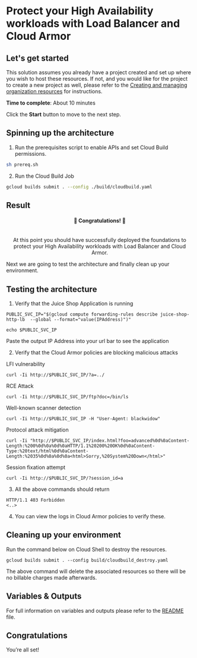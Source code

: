 # Protect your High Availability workloads with Load Balancer and Cloud Armor

## Let's get started

This solution assumes you already have a project created and set up where you
wish to host these resources. If not, and you would like for the project to
create a new project as well, please refer to the [Creating and managing organization resources][1] for instructions.

**Time to complete**: About 10 minutes

Click the **Start** button to move to the next step.

## Spinning up the architecture

1. Run the prerequisites script to enable APIs and set Cloud Build permissions.

```bash
sh prereq.sh
```

2. Run the Cloud Build Job

```bash
gcloud builds submit . --config ./build/cloudbuild.yaml
```

## Result

<center>
<h4>🎉 Congratulations! 🎉 </h4><br/>
At this point you should have successfully deployed the foundations to protect your High Availability workloads with Load Balancer and Cloud Armor.</center>

Next we are going to test the architecture and finally clean up your environment.

## Testing the architecture

1. Verify that the Juice Shop Application is running
```
PUBLIC_SVC_IP="$(gcloud compute forwarding-rules describe juice-shop-http-lb  --global --format="value(IPAddress)")"
```
```
echo $PUBLIC_SVC_IP
```
Paste the output IP Address into your url bar to see the application

2. Verify that the Cloud Armor policies are blocking malicious attacks

LFI vulnerability

```
curl -Ii http://$PUBLIC_SVC_IP/?a=../
```

RCE Attack

```
curl -Ii http://$PUBLIC_SVC_IP/ftp?doc=/bin/ls
```

Well-known scanner detection
```
curl -Ii http://$PUBLIC_SVC_IP -H "User-Agent: blackwidow"
```

Protocol attack mitigation
```
curl -Ii "http://$PUBLIC_SVC_IP/index.html?foo=advanced%0d%0aContent-Length:%200%0d%0a%0d%0aHTTP/1.1%20200%20OK%0d%0aContent-Type:%20text/html%0d%0aContent-Length:%2035%0d%0a%0d%0a<html>Sorry,%20System%20Down</html>"
```

Session fixation attempt
```
curl -Ii http://$PUBLIC_SVC_IP/?session_id=a
```
3. All the above commands should return
```
HTTP/1.1 403 Forbidden
<..>
```

4. You can view the logs in Cloud Armor policies to verify these.

## Cleaning up your environment
Run the command below on Cloud Shell to destroy the resources.
```
gcloud builds submit . --config build/cloudbuild_destroy.yaml
```

The above command will delete the associated resources so there will be no billable charges made afterwards.

<!-- BEGIN TFDOC -->

## Variables & Outputs

For full information on variables and outputs please refer to the [README](https://github.com/GoogleCloudPlatform/deploystack-google-lb-and-armor#variables) file.

## Congratulations

<walkthrough-conclusion-trophy></walkthrough-conclusion-trophy>

You’re all set!

[1]: https://cloud.google.com/resource-manager/docs/creating-managing-organization
 
